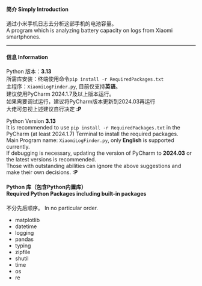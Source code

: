 #### 简介 Simply Introduction
通过小米手机日志去分析这部手机的电池容量。<br />
A program which is analyzing battery capacity on logs from Xiaomi smartphones.
****
#### 信息 Information
Python 版本：**3.13**<br />
所需库安装：终端使用命令`pip install -r RequiredPackages.txt`<br />
主程序：`XiaomiLogFinder.py`, 目前仅支持**英语**。<br />
建议使用PyCharm 2024.1.7及以上版本运行。<br />
如果需要调试运行，建议将PyCharm版本更新到2024.03再运行<br />
大佬可忽视上述建议自行决定 **:P**

Python Version **3.13**<br />
It is recommended to use `pip install -r RequiredPackages.txt` in the PyCharm (at least 2024.1.7) Terminal to install the required packages.<br />
Main Program name: `XiaomiLogFinder.py`, only **English** is supported currently.<br />
If debugging is necessary, updating the version of PyCharm to **2024.03** or the latest versions is recommended.<br />
Those with outstanding abilities can ignore the above suggestions and make their own decisions. **:P**

####  Python 库（包含Python内置库） <br /> Required Python Packages including built-in packages
不分先后顺序。 In no particular order.
- matplotlib
- datetime
- logging
- pandas
- typing
- zipfile
- shutil
- time
- os
- re